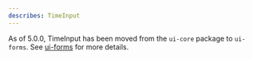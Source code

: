 ```yaml
---
describes: TimeInput
---
```


As of 5.0.0, TimeInput has been moved from the `ui-core` package to `ui-forms`.
See [ui-forms](#ui-forms) for more details.
